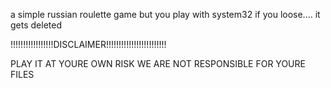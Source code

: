 a simple russian roulette game but you play with system32 if you loose.... it gets deleted 

 !!!!!!!!!!!!!!!!!DISCLAIMER!!!!!!!!!!!!!!!!!!!!!!!!
 
   PLAY IT AT YOURE OWN RISK WE ARE NOT RESPONSIBLE FOR YOURE FILES
